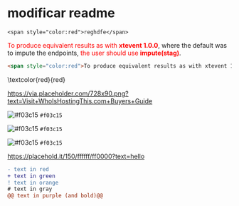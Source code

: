 # modificar readme
`<span style="color:red">reghdfe</span>`

<span style="color:red">To produce equivalent results as with **xtevent 1.0.0**</span>, where the default was to impute the endpoints, <span style="color:red">the user should use **impute(stag)**</span>.

```html
<span style="color:red">To produce equivalent results as with xtevent 1.0.0, where the default was to impute the endpoints, the user should use impute(stag)</span>.
```

\textcolor{red}{red}

https://via.placeholder.com/728x90.png?text=Visit+WhoIsHostingThis.com+Buyers+Guide


 ![#f03c15](https://via.placeholder.com/15/f03c15/f03c15.png) `#f03c15`
 
  ![#f03c15](https://via.placeholder.com/15/f03c15/f03c15.png) `#f03c15`
  
  ![#f03c15](https://via.placeholder.com/15/f03c15/?text=hello.png) `#f03c15`

https://placehold.it/150/ffffff/ff0000?text=hello

```diff
- text in red
+ text in green
! text in orange
# text in gray
@@ text in purple (and bold)@@
```
